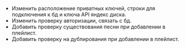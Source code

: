 * Изменить расположение приватных ключей, строки для подключения к бд и ключа API яндекс диска.
* Изменить проверку авторизации, связать с бд.
* Добавить проверку существования песни при добавлении в плейлист.
* Добавить проверку на дублирования при добавлении в плейлист.